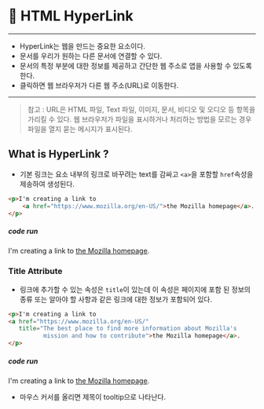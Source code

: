 # 🎫 HTML HyperLink

---
- HyperLink는 웹을 만드는 중요한 요소이다.
- 문서를 우리가 원하는 다른 문서에 연결할 수 있다.
- 문서의 특정 부분에 대한 정보를 제공하고 간단한 웹 주소로 앱을 사용할 수 있도록 한다.
- 클릭하면 웹 브라우저가 다른 웹 주소(URL)로 이동한다.
---
> 참고 :
URL은 HTML 파일, Text 파일, 이미지, 문서, 비디오 및 오디오 등 항목을 가리킬 수 있다. 웹 브라우저가 파일을 표시하거나 처리하는 방법을 모르는 경우 파일을 열지 묻는 메시지가 표시된다.

## What is HyperLink ?
- 기본 링크는 요소 내부의 링크로 바꾸려는 text를 감싸고 `<a>`을 포함할 `href`속성을 제송하여 생성된다.

```html
<p>I'm creating a link to
    <a href="https://www.mozilla.org/en-US/">the Mozilla homepage</a>.
</p>
```

##### code run
<p>I'm creating a link to
<a href="https://www.mozilla.org/en-US/">the Mozilla homepage</a>.
</p>

### Title Attribute
- 링크에 추가할 수 있는 속성은 `title`이 있는데 이 속성은 페이지에 포함 된 정보의 종류 또는 알아야 할 사항과 같은 링크에 대한 정보가 포함되어 있다.

```html
<p>I'm creating a link to
<a href="https://www.mozilla.org/en-US/"
   title="The best place to find more information about Mozilla's
          mission and how to contribute">the Mozilla homepage</a>.
</p>
```

##### code run
<p>I'm creating a link to
<a href="https://www.mozilla.org/en-US/"
   title="The best place to find more information about Mozilla's
          mission and how to contribute">the Mozilla homepage</a>.
</p>

- 마우스 커서를 올리면 제목이 tooltip으로 나타난다.
